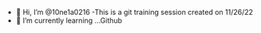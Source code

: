 - 👋 Hi, I’m @10ne1a0216
-This is a git training session created on 11/26/22
- 🌱 I’m currently learning ...Github



<!---
10ne1a0216/10ne1a0216 is a ✨ special ✨ repository because its `README.md` (this file) appears on your GitHub profile.
You can click the Preview link to take a look at your changes.
--->
